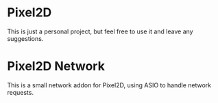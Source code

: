 # Pixel2D
This is just a personal project, but feel free to use it and leave any suggestions.

# Pixel2D Network
This is a small network addon for Pixel2D, using ASIO to handle network requests.
